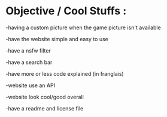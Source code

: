 <h1>Objective / Cool Stuffs :</h1>
<p>-having a custom picture when the game picture isn't available</p>
<p>-have the website simple and easy to use</p>
<p>-have a nsfw filter</p>
<p>-have a search bar</p>
<p>-have more or less code explained (in franglais)</p>
<p>-website use an API</p>
<p>-website look cool/good overall</p>
<p>-have a readme and license file</p>
